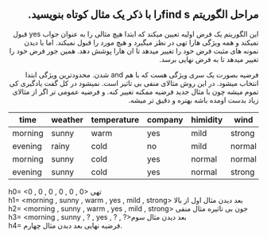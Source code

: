<div dir="rtl">
 
 ## مراحل الگوریتم find sرا با ذکر یک مثال کوتاه بنویسید.

 
این الگوریتم یک فرض اولیه تعیین میکند که ابتدا هیچ مثالی را به عنوان جواب yes قبول نمیکند و همه ویژگی هارا تهی در نظز میگیرد و هیچ مورد را قبول نمیکند.
اما با دیدن نمونه های مثبت فرض خود را تغییر میدهد تا ان هارا پوشش دهد. همین جور فرض خود را تغییر میدهد تا به فرض نهایی برسد. 


فرضیه بصورت یک سری ویژگی هست که با هم and شدن.
محدودترین ویژگی ابتدا انتخاب میشود.
در این روش مثالای منفی بی تاثیر است.
نمیشود در کل گفت یادگیری کی تموم میشه چون با مثال جدید فرضیه ممکنه تغییر کنه. و  فرضیه عمومی تر اگر از مثالای زیاد بدست اومده باشه بهتره و دقیق تر میشه.
 </div>
 
|   time  |  weather | temperature | company | himidity |   wind   | goes |
|---------|----------|-------------|---------|----------|----------|------|
| morning  |   sunny |    warm     |   yes   |  mild    |  strong  |  yes |
| evening  |   rainy |    cold     |    no   |  mild    |  normal  |  no  |
| morning  |   sunny |    cold     |   yes   |  normal  |  normal  |  yes |
| evening  |   sunny |    cold     |   yes   |  normal  |  strong  |  yes |
	
h0= <0 , 0 , 0 , 0 , 0 , 0> تهی
<br/> 
h1= <morning , sunny , warm , yes , mild , strong> بعد دیدن مثال اول از بالا
<br>
 h2= <morning , sunny , warm , yes , mild , strong> جون بی تاثیره مثال منفی
<br>
h3= <morning , sunny , ? , yes , ? , ?>بعد دیدن مثال سوم
<br/> 
h4= <?, sunny, ?, yes, ?, ?>فرضیه نهایی بعد دیدن مثال چهارم.   
 <br/> 

 
